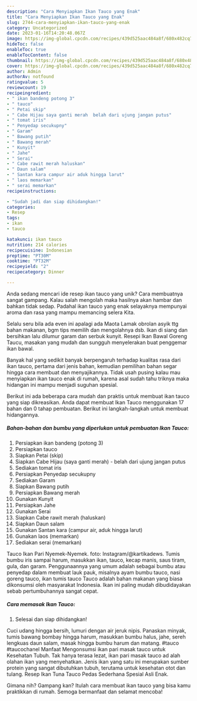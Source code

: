```yaml
---
description: "Cara Menyiapkan Ikan Tauco yang Enak"
title: "Cara Menyiapkan Ikan Tauco yang Enak"
slug: 2744-cara-menyiapkan-ikan-tauco-yang-enak
category: Uncategorized
date: 2023-01-16T14:20:48.067Z
image: https://img-global.cpcdn.com/recipes/439d525aac484a8f/680x482cq70/ikan-tauco-foto-resep-utama.jpg
hideToc: false
enableToc: true
enableTocContent: false
thumbnail: https://img-global.cpcdn.com/recipes/439d525aac484a8f/680x482cq70/ikan-tauco-foto-resep-utama.jpg
cover: https://img-global.cpcdn.com/recipes/439d525aac484a8f/680x482cq70/ikan-tauco-foto-resep-utama.jpg
author: Admin
authorAv: notfound
ratingvalue: 5
reviewcount: 19
recipeingredient:
- " ikan bandeng potong 3"
- " tauco"
- " Petai skip"
- " Cabe Hijau saya ganti merah  belah dari ujung jangan putus"
- " tomat iris"
- " Penyedap secukupny"
- " Garam"
- " Bawang putih"
- " Bawang merah"
- " Kunyit"
- " Jahe"
- " Serai"
- " Cabe rawit merah haluskan"
- " Daun salam"
- " Santan kara campur air aduk hingga larut"
- " laos memarkan"
- " serai memarkan"
recipeinstructions:

- "Sudah jadi dan siap dihidangkan!"
categories:
- Resep
tags:
- ikan
- tauco

katakunci: ikan tauco 
nutrition: 214 calories
recipecuisine: Indonesian
preptime: "PT30M"
cooktime: "PT32M"
recipeyield: "2"
recipecategory: Dinner

---
```





Anda sedang mencari ide resep ikan tauco yang unik? Cara membuatnya sangat gampang. Kalau salah mengolah maka hasilnya akan hambar dan bahkan tidak sedap. Padahal ikan tauco yang enak selayaknya mempunyai aroma dan rasa yang mampu memancing selera Kita.





Selalu seru bila ada even ini apalagi ada Maota Lamak obrolan asyik ttg bahan makanan, bgm tips memilih dan mengolahnya dsb. Ikan di siang dan bersihkan lalu dilumur garam dan serbuk kunyit. Resepi Ikan Bawal Goreng Taucu, masakan yang mudah dan sungguh menyelerakan buat penggemar ikan bawal.

Banyak hal yang sedikit banyak berpengaruh terhadap kualitas rasa dari ikan tauco, pertama dari jenis bahan, kemudian pemilihan bahan segar hingga cara membuat dan menyajikannya. Tidak usah pusing kalau mau menyiapkan ikan tauco enak di rumah, karena asal sudah tahu triknya maka hidangan ini mampu menjadi suguhan spesial.






Berikut ini ada beberapa cara mudah dan praktis untuk membuat ikan tauco yang siap dikreasikan. Anda dapat membuat Ikan Tauco menggunakan 17 bahan dan 0 tahap pembuatan. Berikut ini langkah-langkah untuk membuat hidangannya.

<!--inarticleads1-->

##### Bahan-bahan dan bumbu yang diperlukan untuk pembuatan Ikan Tauco:

1. Persiapkan  ikan bandeng (potong 3)
1. Persiapkan  tauco
1. Siapkan  Petai (skip)
1. Siapkan  Cabe Hijau (saya ganti merah) - belah dari ujung jangan putus
1. Sediakan  tomat iris
1. Persiapkan  Penyedap secukupny
1. Sediakan  Garam
1. Siapkan  Bawang putih
1. Persiapkan  Bawang merah
1. Gunakan  Kunyit
1. Persiapkan  Jahe
1. Gunakan  Serai
1. Siapkan  Cabe rawit merah (haluskan)
1. Siapkan  Daun salam
1. Gunakan  Santan kara (campur air, aduk hingga larut)
1. Gunakan  laos (memarkan)
1. Sediakan  serai (memarkan)


Tauco Ikan Pari Nyemek-Nyemek. foto: Instagram/@kartikadews. Tumis bumbu iris sampai harum, masukkan ikan, tauco, kecap manis, saus tiram, gula, dan garam. Penggunaannya yang umum adalah sebagai bumbu atau penyedap dalam membuat lauk pauk, misalnya ayam bumbu tauco, nasi goreng tauco, ikan tumis tauco Tauco adalah bahan makanan yang biasa dikonsumsi oleh masyarakat Indonesia. Ikan ini paling mudah dibudidayakan sebab pertumbuhannya sangat cepat. 

<!--inarticleads2-->

##### Cara memasak Ikan Tauco:


1. Selesai dan siap dihidangkan!

Cuci udang hingga bersih, lumuri dengan air jeruk nipis. Panaskan minyak, tumis bawang bombay hingga harum, masukkan bumbu halus, jahe, sereh lengkuas daun salam, masak hingga bumbu harum dan matang. #tauco #taucochanel Manfaat Mengonsumsi ikan pari masak tauco untuk Kesehatan Tubuh. Tak hanya terasa lezat, ikan pari masak tauco ad alah olahan ikan yang menyehatkan. Jenis ikan yang satu ini merupakan sumber protein yang sangat dibutuhkan tubuh, terutama untuk kesehatan otot dan tulang. Resep Ikan Tuna Tauco Pedas Sederhana Spesial Asli Enak. 

Gimana nih? Gampang kan? Itulah cara membuat ikan tauco yang bisa kamu praktikkan di rumah. Semoga bermanfaat dan selamat mencoba!

